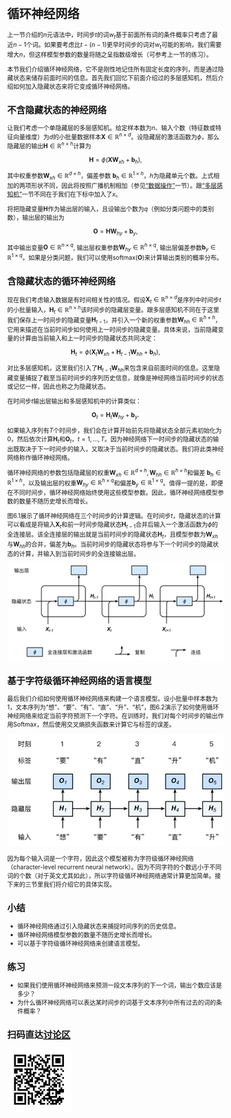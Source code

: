 # 循环神经网络

上一节介绍的$n$元语法中，时间步$t$的词$w_t$基于前面所有词的条件概率只考虑了最近$n-1$个词。如果要考虑比$t-(n-1)$更早时间步的词对$w_t$可能的影响，我们需要增大$n$，但这样模型参数的数量将随之呈指数级增长（可参考上一节的练习）。

本节我们介绍循环神经网络，它不是刚性地记住所有固定长度的序列，而是通过隐藏状态来储存前面时间的信息。首先我们回忆下前面介绍过的多层感知机，然后介绍如何加入隐藏状态来将它变成循环神经网络。

## 不含隐藏状态的神经网络

让我们考虑一个单隐藏层的多层感知机。给定样本数为$n$、输入个数（特征数或特征向量维度）为$d$的小批量数据样本$\boldsymbol{X} \in \mathbb{R}^{n \times d}$。设隐藏层的激活函数为$\phi$，那么隐藏层的输出$\boldsymbol{H} \in \mathbb{R}^{n \times h}$计算为

$$\boldsymbol{H} = \phi(\boldsymbol{X} \boldsymbol{W}_{xh} + \boldsymbol{b}_h),$$

其中权重参数$\boldsymbol{W}_{xh} \in \mathbb{R}^{d \times h}$，偏差参数 $\boldsymbol{b}_h \in \mathbb{R}^{1 \times h}$，$h$为隐藏单元个数。上式相加的两项形状不同，因此将按照广播机制相加（参见[“数据操作”](../chapter_prerequisite/ndarray.md)一节）。跟[“多层感知机”](../chapter_deep-learning-basics/mlp.md)一节不同在于我们在下标中加入了$x$。

将把隐藏变量$\boldsymbol{H}$作为输出层的输入，且设输出个数为$q$（例如分类问题中的类别数），输出层的输出为

$$\boldsymbol{O} = \boldsymbol{H} \boldsymbol{W}_{hy} + \boldsymbol{b}_y,$$

其中输出变量$\boldsymbol{O} \in \mathbb{R}^{n \times q}$, 输出层权重参数$\boldsymbol{W}_{hy} \in \mathbb{R}^{h \times q}$, 输出层偏差参数$\boldsymbol{b}_y \in \mathbb{R}^{1 \times q}$。如果是分类问题，我们可以使用$\text{softmax}(\boldsymbol{O})$来计算输出类别的概率分布。


## 含隐藏状态的循环神经网络

现在我们考虑输入数据是有时间相关性的情况。假设$\boldsymbol{X}_t \in \mathbb{R}^{n \times d}$是序列中时间步$t$的小批量输入，$\boldsymbol{H}_t  \in \mathbb{R}^{n \times h}$该时间步的隐藏层变量。跟多层感知机不同在于这里我们保存上一时间步的隐藏变量$\boldsymbol{H}_{t-1}$，并引入一个新的权重参数$\boldsymbol{W}_{hh} \in \mathbb{R}^{h \times h}$，它用来描述在当前时间步如何使用上一时间步的隐藏变量。具体来说，当前隐藏变量的计算由当前输入和上一时间步的隐藏状态共同决定：

$$\boldsymbol{H}_t = \phi(\boldsymbol{X}_t \boldsymbol{W}_{xh} + \boldsymbol{H}_{t-1} \boldsymbol{W}_{hh}  + \boldsymbol{b}_h),$$

对比多层感知机，这里我们引入了$\boldsymbol{H}_{t-1} \boldsymbol{W}_{hh}$来包含来自前面时间的信息。这里隐藏变量捕捉了截至当前时间步的序列历史信息，就像是神经网络当前时间步的状态或记忆一样，因此也称之为隐藏状态。

在时间步$t$输出层输出和多层感知机中的计算类似：

$$\boldsymbol{O}_t = \boldsymbol{H}_t \boldsymbol{W}_{hy} + \boldsymbol{b}_y.$$

如果输入序列有$T$个时间步，我们会在计算开始前先将隐藏状态全部元素初始化为0，然后依次计算$\boldsymbol{H}_t$和$\boldsymbol{O}_t$，$t=1,\ldots,T$。因为神经网络下一时间步的隐藏状态的输出既取决于下一时间步的输入，又取决于当前时间步的隐藏状态。我们将此类神经网络称作循环神经网络。

循环神经网络的参数包括隐藏层的权重$\boldsymbol{W}_{xh} \in \mathbb{R}^{d \times h}, \boldsymbol{W}_{hh} \in \mathbb{R}^{h \times h}$和偏差 $\boldsymbol{b}_h \in \mathbb{R}^{1 \times h}$，以及输出层的权重$\boldsymbol{W}_{hy} \in \mathbb{R}^{h \times q}$和偏差$\boldsymbol{b}_y \in \mathbb{R}^{1 \times q}$。值得一提的是，即便在不同时间步，循环神经网络始终使用这些模型参数。因此，循环神经网络模型参数的数量不随历史增长而增长。

图6.1展示了循环神经网络在三个时间步的计算逻辑。在时间步$t$，隐藏状态的计算可以看成是将输入$\boldsymbol{X}_t$和前一时间步隐藏状态$\boldsymbol{H}_{t-1}$合并后输入一个激活函数为$\phi$的全连接层。该全连接层的输出就是当前时间步的隐藏状态$\boldsymbol{H}_t$，且模型参数为$\boldsymbol{W}_{xh}$与$\boldsymbol{W}_{hh}$的合并，偏差为$\boldsymbol{b}_h$。当前时间步的隐藏状态将参与下一个时间步的隐藏状态的计算，并输入到当前时间步的全连接输出层。

![含隐藏状态的循环神经网络。](../img/rnn.svg)


## 基于字符级循环神经网络的语言模型

最后我们介绍如何使用循环神经网络来构建一个语言模型。设小批量中样本数为1，文本序列为“想”、“要”、“有”、“直”、“升”、“机”，图6.2演示了如何使用循环神经网络来给定当前字符预测下一个字符。在训练时，我们对每个时间步的输出作用Softmax，然后使用交叉熵损失函数来计算它与标签的误差。

![基于字符级循环神经网络的语言模型。输入序列和标签序列分别为“想”、“要”、“有”、“直”、“升”和“要”、“有”、“直”、“升”、“机”。](../img/rnn-train.svg)

因为每个输入词是一个字符，因此这个模型被称为字符级循环神经网络（character-level recurrent neural network）。因为不同字符的个数远小于不同词的个数（对于英文尤其如此），所以字符级循环神经网络通常计算更加简单。接下来的三节里我们将介绍它的具体实现。

## 小结

* 循环神经网络通过引入隐藏状态来捕捉时间序列的历史信息。
* 循环神经网络模型参数的数量不随历史增长而增长。
* 可以基于字符级循环神经网络来创建语言模型。

## 练习

* 如果我们使用循环神经网络来预测一段文本序列的下一个词，输出个数应该是多少？
* 为什么循环神经网络可以表达某时间步的词基于文本序列中所有过去的词的条件概率？

## 扫码直达[讨论区](https://discuss.gluon.ai/t/topic/6669)

![](../img/qr_hidden-state.svg)
